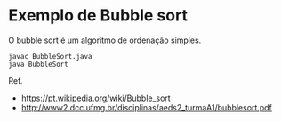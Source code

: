 # Exemplo de Bubble sort

O bubble sort é um algoritmo de ordenação simples.

```
javac BubbleSort.java
java BubbleSort
```


Ref.
* https://pt.wikipedia.org/wiki/Bubble_sort
* http://www2.dcc.ufmg.br/disciplinas/aeds2_turmaA1/bubblesort.pdf